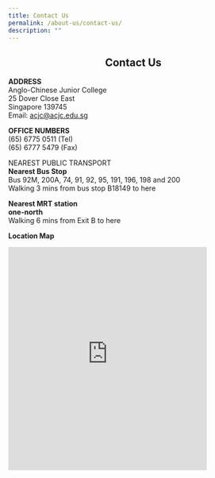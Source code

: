 ```yaml
---
title: Contact Us
permalink: /about-us/contact-us/
description: ""
---
```

##  <center> Contact Us </center> 

**ADDRESS**<br>
Anglo-Chinese Junior College<br>
25 Dover Close East<br>
Singapore 139745<br>
Email: acjc@acjc.edu.sg

  

**OFFICE NUMBERS**<br>
(65) 6775 0511 (Tel)<br>
(65) 6777 5479 (Fax)

NEAREST PUBLIC TRANSPORT<br>
**Nearest Bus Stop**<br>
Bus 92M, 200A, 74, 91, 92, 95, 191, 196, 198 and 200<br>
Walking 3 mins from bus stop B18149 to here

  

**Nearest MRT station**<br>
**one-north**<br>
Walking 6 mins from Exit B to here

**Location Map**

<iframe loading="lazy" allowfullscreen="" style="border:0;" height="450" width="400" src="https://www.google.com/maps/embed?pb=!1m18!1m12!1m3!1d3988.7864188925278!2d103.7829203147539!3d1.3031353990495476!2m3!1f0!2f0!3f0!3m2!1i1024!2i768!4f13.1!3m3!1m2!1s0x31da1a5b43402411%3A0x2cae8230aca62995!2sAnglo-Chinese%20Junior%20College!5e0!3m2!1sen!2ssg!4v1668149273762!5m2!1sen!2ssg"></iframe>